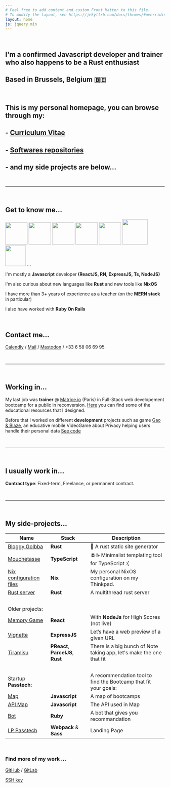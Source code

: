 ```yaml
---
# Feel free to add content and custom Front Matter to this file.
# To modify the layout, see https://jekyllrb.com/docs/themes/#overriding-theme-defaults
layout: home
js: jquery.min
---
```


&nbsp;

## I'm a confirmed **Javascript** developer and trainer who also happens to be a **Rust** enthusiast

## Based in **Brussels**, Belgium 🇧🇪

<br>

## This is my personal homepage, you can browse through my:

## - [Curriculum Vitae](https://nicolashov.github.io/cv/)

## - [Softwares repositories](https://github.com/NicolasHov?tab=repositories)

## - and my side projects are below...

<br>

-----

<br>

## Get to know me...


<img src="https://www.logo.wine/a/logo/React_(web_framework)/React_(web_framework)-Logo.wine.svg"  width="70" height="(0">
<img src="https://www.logo.wine/a/logo/Node.js/Node.js-Logo.wine.svg"  width="70" height="70">
<img src="https://www.logo.wine/a/logo/TypeScript/TypeScript-Logo.wine.svg"  width="70" height="70">
<img src="https://www.logo.wine/a/logo/Rust_(programming_language)/Rust_(programming_language)-Logo.wine.svg"  width="70" height="70">
<img src="https://www.logo.wine/a/logo/Ruby_on_Rails/Ruby_on_Rails-Logo.wine.svg"  width="70" height="70">
<img src="https://www.logo.wine/a/logo/MongoDB/MongoDB-Logo.wine.svg"  width="80" height="80">
<img src="https://www.logo.wine/a/logo/PostgreSQL/PostgreSQL-Logo.wine.svg"  width="65" height="65">
...

I'm mostly a **Javascript** developer **(ReactJS, RN, ExpressJS, Ts, NodeJS)**

I'm also curious about new languages like **Rust** and new tools like **NixOS**

I have more than 3+ years of experience as a teacher (on the **MERN stack** in particular)

I also have worked with **Ruby On Rails**

<br>

## Contact me...

[Calendly](https://calendly.com/hovart-nicolas/) / [Mail](mailto:nicolas@hovart.me) / [Mastodon](https://hachyderm.io/@Nicolas_ho) / +33 6 58 06 69 95


<br>

-----
<br>

## Working in...

My last job was **trainer** @ [Matrice.io](https://matrice.io/ecole/fullstack/) (Paris) in Full-Stack web developement bootcamp for a public in reconversion. [Here](https://github.com/Matrice-io) you can find some of the educational resources that I designed.

Before that I worked on different **development** projects such as game [Gao & Blaze](https://gaoandblaze.org/), an educative mobile VideoGame about Privacy helping users handle their personal data [See code](https://gitlab.com/dashboard/issues?scope=all&utf8=%E2%9C%93&state=closed&assignee_username=NicolasHov)

<br>

-----
<br>

## I usually work in...

**Contract type**: Fixed-term, Freelance, or permanent contract.

<br>

----
<br>

## My side-projects...

|Name          |Stack                                     |Description |
|--------------|-----------------------------------------|------|
|[Bloggy Golbba](https://github.com/NicolasHov/bloggy-golbba) | **Rust** | 📝 A rust static site generator|
|[Mouchetasse](https://github.com/NicolasHov/mouchetasse) | **TypeScript** | 🪰☕️ Minimalist templating tool for TypeScript :{ |
|[Nix configuration files](https://github.com/NicolasHov/nixfiles) | **Nix** | My personal NixOS configuration on my Thinkpad.|
|[Rust server](https://github.com/NicolasHov/rust-server) | **Rust** | A multithread rust server|
|<br>|||
|Older projects:|||
|[Memory Game](https://nicolashov.github.io/memory_react_fruits/)  | **React**| With **NodeJs** for High Scores (not live) |
|[Vignette](https://github.com/newtype256/vignette) | **ExpressJS** | Let’s have a web preview of a given URL|
|[Tiramisu](https://github.com/cppccn/trms) | **PReact**, **ParcelJS**, **Rust** | There is a big bunch of Note taking app, let's make the one that fit |
|<br>|||
|Startup **Passtech**: ||A recommendation tool to find the Bootcamp that fit your goals:|
| [Map](https://github.com/3615passtech/map) | **Javascript** | A map of bootcamps
| [API Map](https://github.com/3615passtech/api.map) | **Javascript** | The API used in Map
|[Bot](https://github.com/3615passtech/bip-bop-bip-bot) | **Ruby** | A bot that gives you recommandation
| [LP Passtech](https://github.com/3615passtech/3615passtech.github.io) | **Webpack** & **Sass** | Landing Page

<br>

### Find more of my work ...

[GitHub](https://github.com/NicolasHov) / [GitLab](https://gitlab.com/NicolasHov)

[SSH key](https://github.com/NicolasHov.keys)

